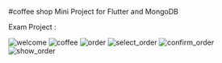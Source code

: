 #coffee shop
Mini Project for Flutter and MongoDB

Exam Project : 

![welcome](https://user-images.githubusercontent.com/124706164/220084782-acd5bb7b-3eff-4a7d-8963-78b5c58632c0.png)
![coffee](https://user-images.githubusercontent.com/124706164/220084817-3b61dd5a-c13f-43bb-a4b0-863bb11c20e6.png)
![order](https://user-images.githubusercontent.com/124706164/220084840-8f2a34a7-946b-491e-a17b-9ce1058b4590.png)
![select_order](https://user-images.githubusercontent.com/124706164/220084853-40ba6579-5ccf-4b93-81e7-cee9258c9234.png)
![confirm_order](https://user-images.githubusercontent.com/124706164/220084871-bbcb342d-e727-49f7-9b7d-b22544bb4feb.png)
![show_order](https://user-images.githubusercontent.com/124706164/220084882-bb469745-4466-49c1-9c23-cfa73c055324.png)
